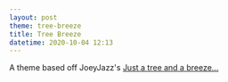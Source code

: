 ```yaml
---
layout: post
theme: tree-breeze
title: Tree Breeze
datetime: 2020-10-04 12:13
---
```


A theme based off JoeyJazz's [Just a tree and a breeze...](https://www.deviantart.com/joeyjazz/art/Just-a-tree-and-a-breeze-782449448)
